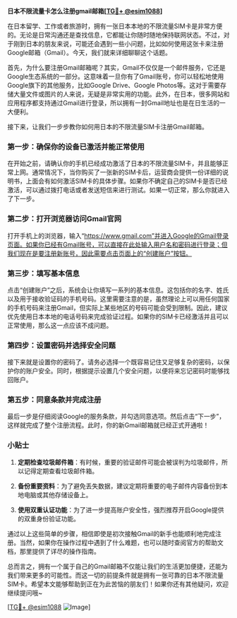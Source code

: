 **日本不限流量卡怎么注册gmail邮箱[[TG💪+ @esim1088](https://t.me/s/esim1088)]**

在日本留学、工作或者旅游时，拥有一张日本本地的不限流量SIM卡是非常方便的。无论是日常沟通还是查找信息，它都能让你随时随地保持联网状态。不过，对于刚到日本的朋友来说，可能还会遇到一些小问题，比如如何使用这张卡来注册Google邮箱（Gmail）。今天，我们就来详细聊聊这个话题。

首先，为什么要注册Gmail邮箱呢？其实，Gmail不仅仅是一个邮件服务，它还是Google生态系统的一部分。这意味着一旦你有了Gmail账号，你可以轻松地使用Google旗下的其他服务，比如Google Drive、Google Photos等。这对于需要存储大量文件或图片的人来说，无疑是非常实用的功能。此外，在日本，很多网站和应用程序都支持通过Gmail进行登录，所以拥有一封Gmail地址也是在日生活的一大便利。

接下来，让我们一步步教你如何用日本的不限流量SIM卡注册Gmail邮箱。

### 第一步：确保你的设备已激活并能正常使用

在开始之前，请确认你的手机已经成功激活了日本的不限流量SIM卡，并且能够正常上网。通常情况下，当你购买了一张新的SIM卡后，运营商会提供一份详细的说明书，上面会有如何激活SIM卡的具体步骤。如果你不确定自己的SIM卡是否已经激活，可以通过拨打电话或者发送短信来进行测试。如果一切正常，那么你就进入了下一步。

### 第二步：打开浏览器访问Gmail官网

打开手机上的浏览器，输入“https://www.gmail.com”并进入Google的Gmail登录页面。如果你已经有Gmail账号，可以直接在此处输入用户名和密码进行登录；但我们现在是要注册新账号，因此需要点击页面上的“创建账户”按钮。

### 第三步：填写基本信息

点击“创建账户”之后，系统会让你填写一系列的基本信息。这包括你的名字、姓氏以及用于接收验证码的手机号码。这里需要注意的是，虽然理论上可以用任何国家的手机号码来注册Gmail，但实际上某些地区的号码可能会受到限制。因此，建议优先使用日本本地的电话号码来完成验证过程。如果你的SIM卡已经激活并且可以正常使用，那么这一点应该不成问题。

### 第四步：设置密码并选择安全问题

接下来就是设置你的密码了。请务必选择一个既容易记住又足够复杂的密码，以保护你的账户安全。同时，根据提示设置几个安全问题，以便将来忘记密码时能够找回账户。

### 第五步：同意条款并完成注册

最后一步是仔细阅读Google的服务条款，并勾选同意选项。然后点击“下一步”，这样就完成了整个注册流程。此时，你的新Gmail邮箱就已经正式开通啦！

### 小贴士

1. **定期检查垃圾邮件箱**：有时候，重要的验证邮件可能会被误判为垃圾邮件，所以记得定期查看垃圾邮件箱。
   
2. **备份重要资料**：为了避免丢失数据，建议定期将重要的电子邮件内容备份到本地电脑或其他存储设备上。

3. **使用双重认证功能**：为了进一步提高账户安全性，强烈推荐开启Google提供的双重身份验证功能。

通过以上这些简单的步骤，相信即使是初次接触Gmail的新手也能顺利地完成注册。当然，如果你在操作过程中遇到了什么难题，也可以随时查阅官方的帮助文档，那里提供了详尽的操作指南。

总而言之，拥有一个属于自己的Gmail邮箱不仅能让我们的生活更加便捷，还能为我们带来更多的可能性。而这一切的前提条件就是拥有一张可靠的日本不限流量SIM卡。希望本文能够帮助到正在为此苦恼的朋友们！如果你还有其他疑问，欢迎继续提问哦~

[[TG💪+ @esim1088](https://t.me/s/esim1088) ![Image](https://i.postimg.cc/4NQfJmqS/Snipaste-2025-05-13-00-14-12.png)]